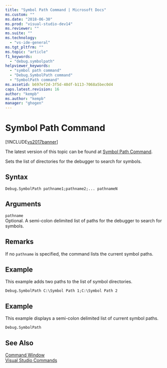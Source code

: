 ```yaml
---
title: "Symbol Path Command | Microsoft Docs"
ms.custom: ""
ms.date: "2018-06-30"
ms.prod: "visual-studio-dev14"
ms.reviewer: ""
ms.suite: ""
ms.technology: 
  - "vs-ide-general"
ms.tgt_pltfrm: ""
ms.topic: "article"
f1_keywords: 
  - "debug.symbolpath"
helpviewer_keywords: 
  - "symbol path command"
  - "Debug.SymbolPath command"
  - "SymbolPath command"
ms.assetid: b697ef2d-3f5d-40df-b113-7068a5bec0d4
caps.latest.revision: 16
author: "kempb"
ms.author: "kempb"
manager: "ghogen"
---
```

# Symbol Path Command
[!INCLUDE[vs2017banner](../../includes/vs2017banner.md)]

The latest version of this topic can be found at [Symbol Path Command](https://docs.microsoft.com/visualstudio/ide/reference/symbol-path-command).  
  
  
Sets the list of directories for the debugger to search for symbols.  
  
## Syntax  
  
```  
Debug.SymbolPath pathname1;pathname2;... pathnameN  
```  
  
## Arguments  
 `pathname`  
 Optional. A semi-colon delimited list of paths for the debugger to search for symbols.  
  
## Remarks  
 If no `pathname` is specified, the command lists the current symbol paths.  
  
## Example  
 This example adds two paths to the list of symbol directories.  
  
```  
Debug.SymbolPath C:\Symbol Path 1;C:\Symbol Path 2  
```  
  
## Example  
 This example displays a semi-colon delimited list of current symbol paths.  
  
```  
Debug.SymbolPath  
```  
  
## See Also  
 [Command Window](../../ide/reference/command-window.md)   
 [Visual Studio Commands](../../ide/reference/visual-studio-commands.md)



